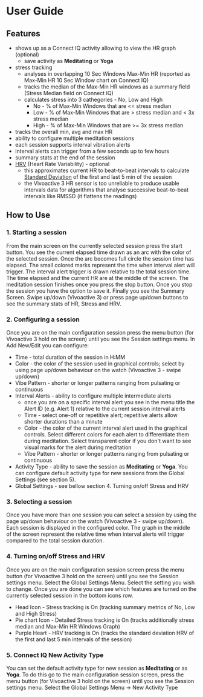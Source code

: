 # User Guide

## Features
- shows up as a Connect IQ activity allowing to view the HR graph (optional)
    - save activity as **Meditating** or **Yoga**
- stress tracking
    - analyses in overlapping 10 Sec Windows Max-Min HR (reported as Max-Min HR 10 Sec Window chart on Connect IQ)
    - tracks the median of the Max-Min HR windows as a summary field (Stress Median field on Connect IQ)
    - calculates stress into 3 cathegories - No, Low and High
        - No - % of Max-Min Windows that are <= stress median
        - Low - % of Max-Min Windows that are > stress median and < 3x stress median
        - High - % of Max-Min Windows that are >= 3x stress median
- tracks the overall min, avg and max HR
- ability to configure multiple meditation sessions
- each session supports interval vibration alerts
- interval alerts can trigger from a few seconds up to few hours
- summary stats at the end of the session
- [HRV](https://en.wikipedia.org/wiki/Heart_rate_variability) (Heart Rate Variability) - optional
    - this approximates current HR to beat-to-beat intervals to calculate [Standard Deviation](https://en.wikipedia.org/wiki/Standard_deviation) of the first and last 5 min of the session
    - the Vivoactive 3 HR sensor is too unreliable to produce usable intervals data for algorithms that analyse successive beat-to-beat intervals like RMSSD (it flattens the readings)

## How to Use
### 1. Starting a session

From the main screen on the currently selected session press the start button. You see the current elapsed time drawn as an arc with the color of the selected session. Once the arc becomes full circle the session time has elapsed.
The small colored marks represent the time when interval alert will trigger. The interval alert trigger is drawn relative to the total session time.
The time elapsed and the current HR are at the middle of the screen.
The meditation session finishes once you press the stop button.
Once you stop the session you have the option to save it.
Finally you see the Summary Screen. Swipe up/down (Vivoactive 3) or press page up/down buttons to see the summary stats of HR, Stress and HRV.

### 2. Configuring a session

Once you are on the main configuration session press the menu button (for Vivoactive 3 hold on the screen) until you see the Session settings menu.
In Add New/Edit you can configure:
- Time - total duration of the session in H:MM
- Color - the color of the session used in graphical controls; select by using page up/down behaviour on the watch (Vivoactive 3 - swipe up/down)
- Vibe Pattern - shorter or longer patterns ranging from pulsating or continuous
- Interval Alerts - ability to configure multiple intermediate alerts
    - once you are on a specific interval alert you see in the menu title the Alert ID (e.g. Alert 1) relative to the current session interval alerts
    - Time - select one-off or repetitive alert; repetitive alerts allow shorter durations than a minute
    - Color - the color of the current interval alert used in the graphical controls. Select different colors for each alert to differentiate them during meditation. Select transparent color if you don't want to see visual marks for the alert during meditation
    - Vibe Pattern - shorter or longer patterns ranging from pulsating or continuous
- Activity Type - ability to save the session as **Meditating** or **Yoga**. You can configure default activity type for new sessions from the Global Settings (see section 5).
- Global Settings - see bellow section 4. Turning on/off Stress and HRV

### 3. Selecting a session

Once you have more than one session you can select a session by using the page up/down behaviour on the watch (Vivoactive 3 - swipe up/down). Each session is displayed in the configured color. The graph in the middle of the screen represent the relative time when interval alerts will trigger compared to the total session duration.

### 4. Turning on/off Stress and HRV

Once you are on the main configuration session screen press the menu button (for Vivoactive 3 hold on the screen) until you see the Session settings menu. Select the Global Settings Menu. Select the setting you wish to change. Once you are done you can see which features are turned on the currently selected session in the bottom icons row.
- Head Icon - Stress tracking is On (tracking summary metrics of No, Low and High Stress)
- Pie chart Icon - Detailed Stress tracking is On (tracks additionally stress median and Max-Min HR Windows Graph)
- Purple Heart - HRV tracking is On (tracks the standard deviation HRV of the first and last 5 min intervals of the session)

### 5. Connect IQ New Activity Type

You can set the default activity type for new session as **Meditating** or as **Yoga**. To do this go to the main configuration session screen, press the menu button (for Vivoactive 3 hold on the screen) until you see the Session settings menu. Select the Global Settings Menu -> New Activity Type 